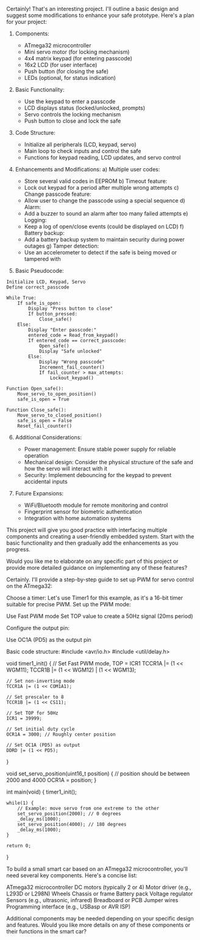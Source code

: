 Certainly! That's an interesting project. 
I'll outline a basic design and suggest some modifications to enhance your safe prototype. 
Here's a plan for your project:

1. Components:
   - ATmega32 microcontroller
   - Mini servo motor (for locking mechanism)
   - 4x4 matrix keypad (for entering passcode)
   - 16x2 LCD (for user interface)
   - Push button (for closing the safe)
   - LEDs (optional, for status indication)

2. Basic Functionality:
   - Use the keypad to enter a passcode
   - LCD displays status (locked/unlocked, prompts)
   - Servo controls the locking mechanism
   - Push button to close and lock the safe

3. Code Structure:
   - Initialize all peripherals (LCD, keypad, servo)
   - Main loop to check inputs and control the safe
   - Functions for keypad reading, LCD updates, and servo control

4. Enhancements and Modifications:
   a) Multiple user codes:
      - Store several valid codes in EEPROM
   b) Timeout feature:
      - Lock out keypad for a period after multiple wrong attempts
   c) Change passcode feature:
      - Allow user to change the passcode using a special sequence
   d) Alarm:
      - Add a buzzer to sound an alarm after too many failed attempts
   e) Logging:
      - Keep a log of open/close events (could be displayed on LCD)
   f) Battery backup:
      - Add a battery backup system to maintain security during power outages
   g) Tamper detection:
      - Use an accelerometer to detect if the safe is being moved or tampered with

5. Basic Pseudocode:

```
Initialize LCD, Keypad, Servo
Define correct_passcode

While True:
    If safe_is_open:
        Display "Press button to close"
        If button_pressed:
            Close_safe()
    Else:
        Display "Enter passcode:"
        entered_code = Read_from_keypad()
        If entered_code == correct_passcode:
            Open_safe()
            Display "Safe unlocked"
        Else:
            Display "Wrong passcode"
            Increment_fail_counter()
            If fail_counter > max_attempts:
                Lockout_keypad()

Function Open_safe():
    Move_servo_to_open_position()
    safe_is_open = True

Function Close_safe():
    Move_servo_to_closed_position()
    safe_is_open = False
    Reset_fail_counter()
```

6. Additional Considerations:
   - Power management: Ensure stable power supply for reliable operation
   - Mechanical design: Consider the physical structure of the safe and how the servo will interact with it
   - Security: Implement debouncing for the keypad to prevent accidental inputs

7. Future Expansions:
   - WiFi/Bluetooth module for remote monitoring and control
   - Fingerprint sensor for biometric authentication
   - Integration with home automation systems

This project will give you good practice with interfacing multiple components and 
creating a user-friendly embedded system. Start with the basic functionality and 
then gradually add the enhancements as you progress.

Would you like me to elaborate on any specific part of this project or provide more detailed guidance 
on implementing any of these features?



Certainly. I'll provide a step-by-step guide to set up PWM for servo control on the ATmega32:

Choose a timer:
Let's use Timer1 for this example, as it's a 16-bit timer suitable for precise PWM.
Set up the PWM mode:

Use Fast PWM mode
Set TOP value to create a 50Hz signal (20ms period)


Configure the output pin:

Use OC1A (PD5) as the output pin


Basic code structure:
#include <avr/io.h>
#include <util/delay.h>

void timer1_init() {
    // Set Fast PWM mode, TOP = ICR1
    TCCR1A |= (1 << WGM11);
    TCCR1B |= (1 << WGM12) | (1 << WGM13);
    
    // Set non-inverting mode
    TCCR1A |= (1 << COM1A1);
    
    // Set prescaler to 8
    TCCR1B |= (1 << CS11);
    
    // Set TOP for 50Hz
    ICR1 = 39999;
    
    // Set initial duty cycle
    OCR1A = 3000; // Roughly center position
    
    // Set OC1A (PD5) as output
    DDRD |= (1 << PD5);
}

void set_servo_position(uint16_t position) {
    // position should be between 2000 and 4000
    OCR1A = position;
}

int main(void) {
    timer1_init();
    
    while(1) {
        // Example: move servo from one extreme to the other
        set_servo_position(2000); // 0 degrees
        _delay_ms(1000);
        set_servo_position(4000); // 180 degrees
        _delay_ms(1000);
    }
    
    return 0;
}



To build a small smart car based on an ATmega32 microcontroller, 
you'll need several key components. 
Here's a concise list:

ATmega32 microcontroller
DC motors (typically 2 or 4)
Motor driver (e.g., L293D or L298N)
Wheels
Chassis or frame
Battery pack
Voltage regulator
Sensors (e.g., ultrasonic, infrared)
Breadboard or PCB
Jumper wires
Programming interface (e.g., USBasp or AVR ISP)

Additional components may be needed depending on your specific design and features. 
Would you like more details on any of these components or their functions in the smart car?
